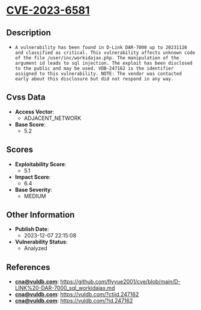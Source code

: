 
# [CVE-2023-6581](https://cve.mitre.org/cgi-bin/cvename.cgi?name=CVE-2023-6581)

## Description

- `A vulnerability has been found in D-Link DAR-7000 up to 20231126 and classified as critical. This vulnerability affects unknown code of the file /user/inc/workidajax.php. The manipulation of the argument id leads to sql injection. The exploit has been disclosed to the public and may be used. VDB-247162 is the identifier assigned to this vulnerability. NOTE: The vendor was contacted early about this disclosure but did not respond in any way.`

## Cvss Data

- **Access Vector**:
  - ADJACENT_NETWORK
- **Base Score**:
  - 5.2

## Scores

- **Exploitability Score**:
  - 5.1
- **Impact Score**:
  - 6.4
- **Base Severity**:
  - MEDIUM

## Other Information

- **Publish Date**:
  - 2023-12-07 22:15:08
- **Vulnerability Status**:
  - Analyzed

## References

- **cna@vuldb.com**: https://github.com/flyyue2001/cve/blob/main/D-LINK%20-DAR-7000_sql_workidajax.md
- **cna@vuldb.com**: https://vuldb.com/?ctiid.247162
- **cna@vuldb.com**: https://vuldb.com/?id.247162
